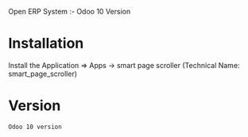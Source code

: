 Open ERP System :- Odoo 10 Version 

Installation 
============
Install the Application => Apps -> smart page scroller (Technical Name: smart_page_scroller)


Version
========
	Odoo 10 version


